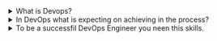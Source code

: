 <details>
  <summary>What is Devops?</summary>

"From Amazon's standpoint, DevOps is a set of practices and cultural philosophies that enables organizations to improve collaboration between development and operations teams to automate and streamline the process of software development, deployment, and infrastructure management. At Amazon, DevOps is a key enabler of continuous innovation, allowing for faster delivery of applications, improvements, and services with a focus on customer satisfaction. Amazon emphasizes the use of AWS tools and services to automate infrastructure provisioning, continuous integration and delivery (CI/CD), and monitoring, fostering a rapid feedback loop to detect and resolve issues quickly. This approach enables teams to release software updates quickly, efficiently, and securely, maintaining high availability and reliability in a dynamic, cloud-based environment. Through practices like Infrastructure as Code (IaC) and automated testing, Amazon's DevOps culture aims to enhance operational efficiency, reduce downtime, and ensure that software aligns with customer needs and business objectives."

</details>

<details>
  <summary>In DevOps what is expecting on achieving in the process?</summary>


**Faster Time to Market:** By automating manual processes and integrating development with operations, DevOps enables rapid delivery of software features, updates, and fixes, reducing the time between writing code and making it available to users.

**Improved Collaboration:** DevOps breaks down silos between development, operations, and other teams, fostering a culture of shared responsibility, communication, and collaboration.

**Continuous Integration and Continuous Delivery (CI/CD):** DevOps enables automated and continuous testing, integration, and delivery of code, ensuring that changes are deployed more frequently and reliably.

**Increased Efficiency and Automation:** By automating repetitive tasks such as testing, infrastructure provisioning, and deployment, DevOps helps reduce human error, increase productivity, and free up resources for higher-value tasks.

**Higher Quality and Reliability:** Through automated testing, monitoring, and feedback loops, DevOps ensures that software is of higher quality, with fewer bugs and vulnerabilities. Continuous monitoring allows for early detection and resolution of issues.

**Scalability and Flexibility:** DevOps practices, especially in cloud environments, enable teams to scale applications and infrastructure dynamically in response to changing business needs, traffic, and demand.

**Faster Incident Response and Recovery:** DevOps encourages continuous monitoring, quick issue detection, and rapid response to incidents, enabling teams to minimize downtime and recover from failures faster.

**Cost Efficiency:** Through automation and optimized infrastructure management (e.g., Infrastructure as Code), DevOps reduces operational costs by improving resource utilization and minimizing manual intervention.

**Security and Compliance:** DevOps incorporates security practices early in the development process (often called DevSecOps), ensuring that security is integrated into the pipeline, rather than being an afterthought.

</details>


<details>
  <summary>To be a successfil DevOps Engineer you neen this skills.</summary>



**Technical Skills:**

Cloud Computing (AWS, Google Cloud, Azure)

Automation & Configuration Management (Terraform, Ansible, Chef, Puppet)

CI/CD Tools (Jenkins, GitLab CI, CircleCI)

Containerization & Orchestration (Docker, Kubernetes)

Scripting & Programming (Python, Bash, Ruby)

Monitoring & Logging (Prometheus, Grafana, ELK Stack)

Version Control (Git)

**Soft Skills:**

Collaboration & Communication

Problem-Solving

Adaptability & Continuous Learning

Time Management

**DevOps Culture & Principles:**

Agile Mindset

Infrastructure as Code (IaC)

Continuous Improvement

Collaboration & Shared Responsibility

**Security (DevSecOps):**

Knowledge of integrating security in the development process.

**Experience:**

Hands-on experience in real-world projects and environments.

**Certifications (Optional but Beneficial):**

AWS, Google Cloud, Azure DevOps, Kubernetes, Docker, Terraform certifications.

</details>
